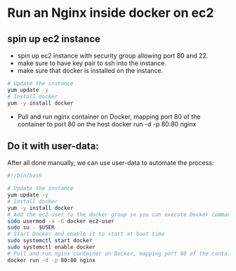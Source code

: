 # Run an Nginx inside docker on ec2

## spin up ec2 instance

- spin up ec2 instance with security group allowing port 80 and 22.
- make sure to have key pair to ssh into the instance.
- make sure that docker is installed on the instance.

```bash
# Update the instance
yum update -y
# Install docker
yum -y install docker
```

- Pull and run nginx container on Docker, mapping port 80 of the container to port 80 on the host
  docker run -d -p 80:80 nginx

## Do it with user-data:

After all done manually, we can use user-data to automate the process:

```bash
#!/bin/bash

# Update the instance
yum update -y
# Install docker
yum -y install docker
# Add the ec2-user to the docker group so you can execute Docker commands without using sudo
sudo usermod -a -G docker ec2-user
sudo su - $USER
# Start Docker and enable it to start at boot time
sudo systemctl start docker
sudo systemctl enable docker
# Pull and run nginx container on Docker, mapping port 80 of the container to port 80 on the host
docker run -d -p 80:80 nginx

```
